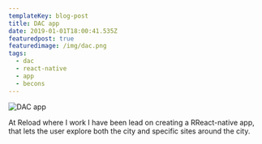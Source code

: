 ```yaml
---
templateKey: blog-post
title: DAC app
date: 2019-01-01T18:00:41.535Z
featuredpost: true
featuredimage: /img/dac.png
tags:
  - dac
  - react-native
  - app
  - becons
---
```

![DAC app](/img/dac.png)

At Reload where I work I have been lead on creating a RReact-native app, that lets the user explore both the city and specific sites around the city.
